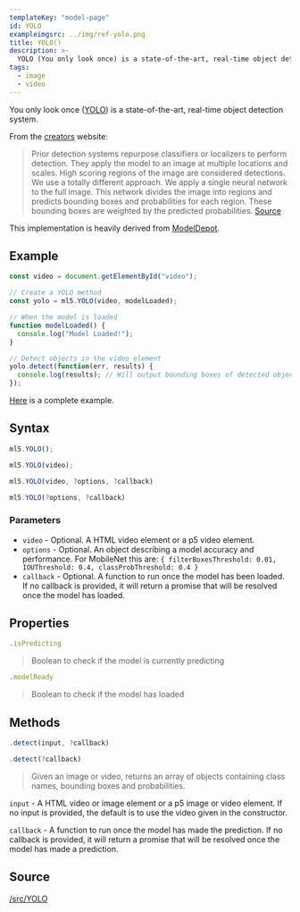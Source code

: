 ```yaml
---
templateKey: "model-page"
id: YOLO
exampleimgsrc: ../img/ref-yolo.png
title: YOLO()
description: >- 
  YOLO (You only look once) is a state-of-the-art, real-time object detection system.
tags:
  - image
  - video
---
```


You only look once ([YOLO](https://pjreddie.com/darknet/yolo/)) is a state-of-the-art, real-time object detection system.

From the [creators](https://pjreddie.com/darknet/yolo/) website:

> Prior detection systems repurpose classifiers or localizers to perform detection. They apply the model to an image at multiple locations and scales. High scoring regions of the image are considered detections.
> We use a totally different approach. We apply a single neural network to the full image. This network divides the image into regions and predicts bounding boxes and probabilities for each region. These bounding boxes are weighted by the predicted probabilities. [Source](https://pjreddie.com/darknet/yolo/)

This implementation is heavily derived from [ModelDepot](https://github.com/ModelDepot/tfjs-yolo-tiny).

## Example

```javascript
const video = document.getElementById("video");

// Create a YOLO method
const yolo = ml5.YOLO(video, modelLoaded);

// When the model is loaded
function modelLoaded() {
  console.log("Model Loaded!");
}

// Detect objects in the video element
yolo.detect(function(err, results) {
  console.log(results); // Will output bounding boxes of detected objects
});
```

[Here](https://github.com/ml5js/ml5-examples/blob/master/p5js/YOLO/sketch.js) is a complete example.

## Syntax

```javascript
ml5.YOLO();
```

```javascript
ml5.YOLO(video);
```

```javascript
ml5.YOLO(video, ?options, ?callback)
```

```javascript
ml5.YOLO(?options, ?callback)
```

### Parameters

- `video` - Optional. A HTML video element or a p5 video element.
- `options` - Optional. An object describing a model accuracy and performance. For MobileNet this are: `{ filterBoxesThreshold: 0.01, IOUThreshold: 0.4, classProbThreshold: 0.4 }`
- `callback` - Optional. A function to run once the model has been loaded. If no callback is provided, it will return a promise that will be resolved once the model has loaded.

## Properties

```javascript
.isPredicting
```

> Boolean to check if the model is currently predicting

```javascript
.modelReady
```

> Boolean to check if the model has loaded

## Methods

```javascript
.detect(input, ?callback)
```

```javascript
.detect(?callback)
```

> Given an image or video, returns an array of objects containing class names, bounding boxes and probabilities.

`input` - A HTML video or image element or a p5 image or video element. If no input is provided, the default is to use the video given in the constructor.

`callback` - A function to run once the model has made the prediction. If no callback is provided, it will return a promise that will be resolved once the model has made a prediction.

## Source

[/src/YOLO](https://github.com/ml5js/ml5-library/tree/master/src/YOLO)
